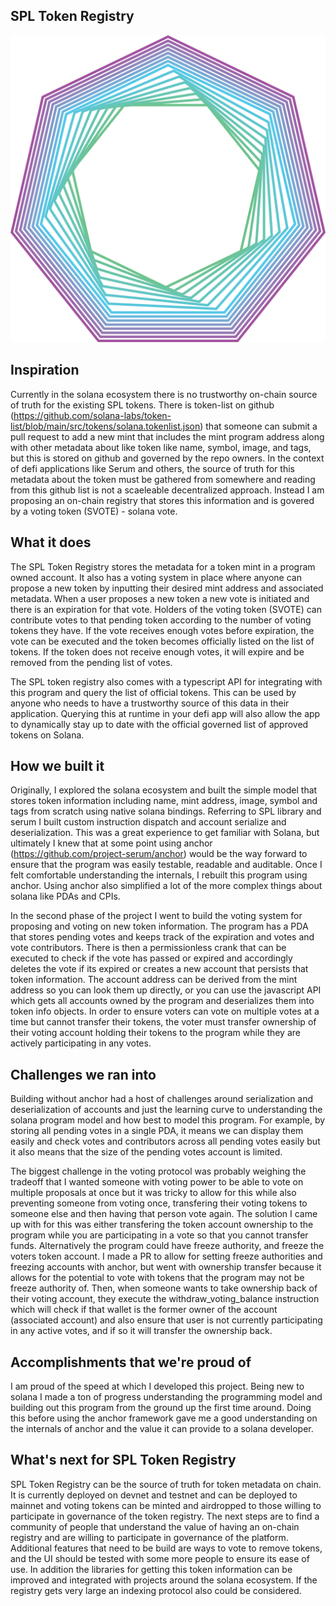 ## SPL Token Registry

![SPL Token Registry](demo/public/assets/logo4.png "SPL Token Registry")

## Inspiration
Currently in the solana ecosystem there is no trustworthy on-chain source of truth for the existing SPL tokens. There is token-list on github (https://github.com/solana-labs/token-list/blob/main/src/tokens/solana.tokenlist.json) that someone can submit a pull request to add a new mint that includes the mint program address along with other metadata about like token like name, symbol, image, and tags, but this is stored on github and governed by the repo owners. In the context of defi applications like Serum and others, the source of truth for this metadata about the token must be gathered from somewhere and reading from this github list is not a scaeleable decentralized approach. Instead I am proposing an on-chain registry that stores this information and is govered by a voting token (SVOTE) - solana vote.

## What it does
The SPL Token Registry stores the metadata for a token mint in a program owned account. It also has a voting system in place where anyone can propose a new token by inputting their desired mint address and associated metadata. When a user proposes a new token a new vote is initiated and there is an expiration for that vote. Holders of the voting token (SVOTE) can contribute votes to that pending token according to the number of voting tokens they have. If the vote receives enough votes before expiration, the vote can be executed and the token becomes officially listed on the list of tokens. If the token does not receive enough votes, it will expire and be removed from the pending list of votes. 

The SPL token registry also comes with a typescript API for integrating with this program and query the list of official tokens. This can be used by anyone who needs to have a trustworthy source of this data in their application. Querying this at runtime in your defi app will also allow the app to dynamically stay up to date with the official governed list of approved tokens on Solana.

## How we built it
Originally, I explored the solana ecosystem and built the simple model that stores token information including name, mint address, image, symbol and tags from scratch using native solana bindings. Referring to SPL library and serum I built custom instruction dispatch and account serialize and deserialization. This was a great experience to get familiar with Solana, but ultimately I knew that at some point using anchor (https://github.com/project-serum/anchor) would be the way forward to ensure that the program was easily testable, readable and auditable. Once I felt comfortable understanding the internals, I rebuilt this program using anchor. Using anchor also simplified a lot of the more complex things about solana like PDAs and CPIs. 

In the second phase of the project I went to build the voting system for proposing and voting on new token information. The program has a PDA that stores pending votes and keeps track of the expiration and votes and vote contributors. There is then a permissionless crank that can be executed to check if the vote has passed or expired and accordingly deletes the vote if its expired or creates a new account that persists that token information. The account address can be derived from the mint address so you can look them up directly, or you can use the javascript API which gets all accounts owned by the program and deserializes them into token info objects. In order to ensure voters can vote on multiple votes at a time but cannot transfer their tokens, the voter must transfer ownership of their voting account holding their tokens to the program while they are actively participating in any votes.

## Challenges we ran into
Building without anchor had a host of challenges around serialization and deserialization of accounts and just the learning curve to understanding the solana program model and how best to model this program. For example, by storing all pending votes in a single PDA, it means we can display them easily and check votes and contributors across all pending votes easily but it also means that the size of the pending votes account is limited.

The biggest challenge in the voting protocol was probably weighing the tradeoff that I wanted someone with voting power to be able to vote on multiple proposals at once but it was tricky to allow for this while also preventing someone from voting once, transfering their voting tokens to someone else and then having that person vote again. The solution I came up with for this was either transfering the token account ownership to the program while you are participating in a vote so that you cannot transfer funds. Alternatively the program could have freeze authority, and freeze the voters token account. I made a PR to allow for setting freeze authorities and freezing accounts with anchor, but went with ownership transfer because it allows for the potential to vote with tokens that the program may not be freeze authority of. Then, when someone wants to take ownership back of their voting account, they execute the withdraw_voting_balance instruction which will check if that wallet is the former owner of the account (associated account) and also ensure that user is not currently participating in any active votes, and if so it will transfer the ownership back. 

## Accomplishments that we're proud of
I am proud of the speed at which I developed this project. Being new to solana I made a ton of progress understanding the programming model and building out this program from the ground up the first time around. Doing this before using the anchor framework gave me a good understanding on the internals of anchor and the value it can provide to a solana developer.

## What's next for SPL Token Registry
SPL Token Registry can be the source of truth for token metadata on chain. It is currently deployed on devnet and testnet and can be deployed to mainnet and voting tokens can be minted and airdropped to those willing to participate in governance of the token registry. The next steps are to find a community of people that understand the value of having an on-chain registry and are willing to participate in governance of the platform. Additional features that need to be build are ways to vote to remove tokens, and the UI should be tested with some more people to ensure its ease of use. In addition the libraries for getting this token information can be improved and integrated with projects around the solana ecosystem. If the registry gets very large an indexing protocol also could be considered. 